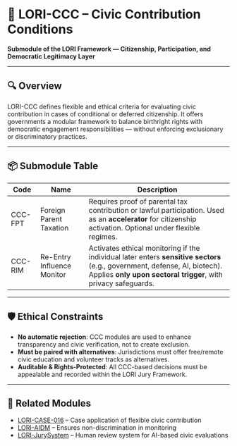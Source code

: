 # 🧱 LORI-CCC – Civic Contribution Conditions  
**Submodule of the LORI Framework — Citizenship, Participation, and Democratic Legitimacy Layer**

---

## 🔍 Overview  
LORI-CCC defines flexible and ethical criteria for evaluating civic contribution in cases of conditional or deferred citizenship. It offers governments a modular framework to balance birthright rights with democratic engagement responsibilities — without enforcing exclusionary or discriminatory practices.

---

## 📦 Submodule Table

| Code     | Name                            | Description                                                                 |
|----------|---------------------------------|-----------------------------------------------------------------------------|
| CCC-FPT  | Foreign Parent Taxation         | Requires proof of parental tax contribution or lawful participation. Used as an **accelerator** for citizenship activation. Optional under flexible regimes. |
| CCC-RIM  | Re-Entry Influence Monitor      | Activates ethical monitoring if the individual later enters **sensitive sectors** (e.g., government, defense, AI, biotech). Applies **only upon sectoral trigger**, with privacy safeguards. |

---

## 🛡️ Ethical Constraints

- **No automatic rejection**: CCC modules are used to enhance transparency and civic verification, not to create exclusion.
- **Must be paired with alternatives**: Jurisdictions must offer free/remote civic education and volunteer tracks as alternatives.
- **Auditable & Rights-Protected**: All CCC-based decisions must be appealable and recorded within the LORI Jury Framework.

---

## 🔗 Related Modules  
- [LORI-CASE-016](../cases/LORI-CASE-016.md) – Case application of flexible civic contribution  
- [LORI-AIDM](./AIDM.md) – Ensures non-discrimination in monitoring  
- [LORI-JurySystem](./JurySystem.md) – Human review system for AI-based civic evaluations  
